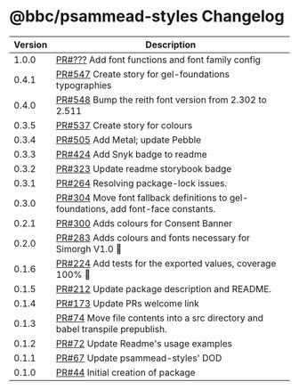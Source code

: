 # @bbc/psammead-styles Changelog

<!--prettier-ignore-->
| Version | Description                                                                                                                         |
| ------- | ----------------------------------------------------------------------------------------------------------------------------------- |
| 1.0.0   | [PR#???](https://github.com/bbc/psammead/pull/???) Add font functions and font family config                                        |
| 0.4.1   | [PR#547](https://github.com/bbc/psammead/pull/547) Create story for gel-foundations typographies                                    |
| 0.4.0   | [PR#548](https://github.com/bbc/psammead/pull/548) Bump the reith font version from 2.302 to 2.511                                  |
| 0.3.5   | [PR#537](https://github.com/bbc/psammead/pull/537) Create story for colours                                                         |
| 0.3.4   | [PR#505](https://github.com/bbc/psammead/pull/505) Add Metal; update Pebble                                                         |
| 0.3.3   | [PR#424](https://github.com/bbc/psammead/pull/424) Add Snyk badge to readme                                                         |
| 0.3.2   | [PR#323](https://github.com/BBC/psammead/pull/323) Update readme storybook badge                                                    |
| 0.3.1   | [PR#264](https://github.com/BBC/psammead/pull/319) Resolving package-lock issues.                                                   |
| 0.3.0   | [PR#304](https://github.com/BBC-News/psammead/pull/304) Move font fallback definitions to gel-foundations, add font-face constants. |
| 0.2.1   | [PR#300](https://github.com/BBC-News/psammead/pull/300) Adds colours for Consent Banner                                             |
| 0.2.0   | [PR#283](https://github.com/BBC-News/psammead/pull/283) Adds colours and fonts necessary for Simorgh V1.0 :art:                     |
| 0.1.6   | [PR#224](https://github.com/BBC-News/psammead/pull/224) Add tests for the exported values, coverage 100% :tada:                     |
| 0.1.5   | [PR#212](https://github.com/BBC-News/psammead/pull/212) Update package description and README.                                      |
| 0.1.4   | [PR#173](https://github.com/BBC-News/psammead/pull/173) Update PRs welcome link                                                     |
| 0.1.3   | [PR#74](https://github.com/BBC-News/psammead/pull/74) Move file contents into a src directory and babel transpile prepublish.       |
| 0.1.2   | [PR#72](https://github.com/BBC-News/psammead/pull/72) Update Readme's usage examples                                                |
| 0.1.1   | [PR#67](https://github.com/BBC-News/psammead/pull/67) Update psammead-styles' DOD                                                   |
| 0.1.0   | [PR#44](https://github.com/BBC-News/psammead/pull/44) Initial creation of package                                                   |
